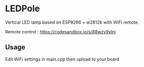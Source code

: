 # LEDPole

Vertical LED lamp based on ESP8266 + w2812b with WiFi remote.

Remote control : https://codesandbox.io/s/88wzy9xlnj

## Usage

Edit WiFi settings in main.cpp then upload to your board
